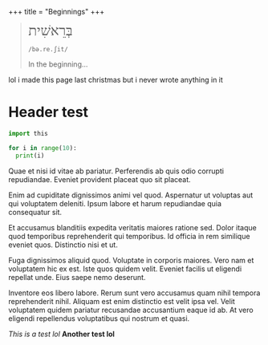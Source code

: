 +++
title = "Beginnings"
+++

> <div style="font-family: Times New Roman; font-size: 2em; text-direction: right;">בְּרֵאשִׁית</div>
>
> `/bə.re.ʃit/`
>
> In the beginning...

lol i made this page last christmas but i never wrote anything in it

# Header test 
```python
import this

for i in range(10):
  print(i)
```
Quae et nisi id vitae ab pariatur. Perferendis ab quis odio corrupti repudiandae. Eveniet provident placeat quo sit placeat.

Enim ad cupiditate dignissimos animi vel quod. Aspernatur ut voluptas aut qui voluptatem deleniti. Ipsum labore et harum repudiandae quia consequatur sit.

Et accusamus blanditiis expedita veritatis maiores ratione sed. Dolor itaque quod temporibus reprehenderit qui temporibus. Id officia in rem similique eveniet quos. Distinctio nisi et ut.

Fuga dignissimos aliquid quod. Voluptate in corporis maiores. Vero nam et voluptatem hic ex est. Iste quos quidem velit. Eveniet facilis ut eligendi repellat unde. Eius saepe nemo deserunt.

Inventore eos libero labore. Rerum sunt vero accusamus quam nihil tempora reprehenderit nihil. Aliquam est enim distinctio est velit ipsa vel. Velit voluptatem quidem pariatur recusandae accusantium eaque id ab. At vero eligendi repellendus voluptatibus qui nostrum et quasi.


<!-- inspired today
- a feeling i haven't had in a long time
- <https://www.youtube.com/watch?v=3GBPYRG9jM0>

The art of storytelling is reaching its end because the epic side of truth, wisdom, is dying out. -->
*This is a test lol*
**Another test lol**


